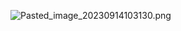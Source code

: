 

![Pasted_image_20230914103130.png](/CSERVIUS/FORUM_PROJECT_PRESENTATION/Pasted_image_20230914103311.png)

